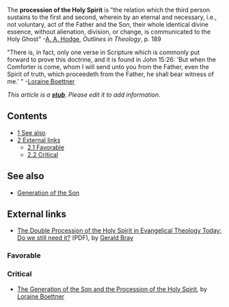 The **procession of the Holy Spirit** is "the relation which the
third person sustains to the first and second, wherein by an
eternal and necessary, i.e., not voluntary, act of the Father and
the Son, their whole identical divine essence, without alienation,
division, or change, is communicated to the Holy Ghost"
-[A. A. Hodge](A._A._Hodge "A. A. Hodge"), *Outlines in Theology*,
p. 189

"There is, in fact, only one verse in Scripture which is commonly
put forward to prove this doctrine, and it is found in John 15:26:
'But when the Comforter is come, whom I will send unto you from the
Father, even the Spirit of truth, which proceedeth from the Father,
he shall bear witness of me.' "
-[Loraine Boettner](Loraine_Boettner "Loraine Boettner")

*This article is a **[stub](http://www.theopedia.com/Category:Theopedia_stubs "Category:Theopedia stubs")**. Please edit it to add information.*
## Contents

-   [1 See also](#See_also)
-   [2 External links](#External_links)
    -   [2.1 Favorable](#Favorable)
    -   [2.2 Critical](#Critical)


## See also

-   [Generation of the Son](Generation_of_the_Son "Generation of the Son")

## External links

-   [The Double Procession of the Holy Spirit in Evangelical Theology Today: Do we still need it?](http://www.etsjets.org/jets/journal/41/41-3/41-3-pp415-426-JETS.pdf)
    (PDF), by [Gerald Bray](Gerald_Bray "Gerald Bray")

### Favorable

### Critical

-   [The Generation of the Son and the Procession of the Holy Spirit](http://www.caledonianfire.org/caledonianfire/Boettner/trinity/t8.htm),
    by [Loraine Boettner](Loraine_Boettner "Loraine Boettner")



